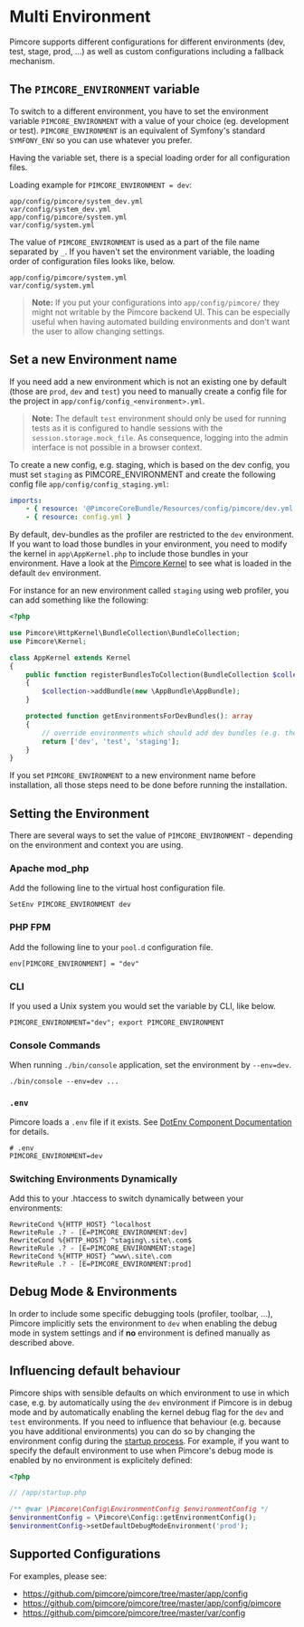 # Multi Environment

Pimcore supports different configurations for different environments (dev, test, stage, prod, ...) as well as custom 
configurations including a fallback mechanism. 

## The `PIMCORE_ENVIRONMENT` variable

To switch to a different environment, you have to set the environment variable `PIMCORE_ENVIRONMENT` with a value of 
your choice (eg. development or test). `PIMCORE_ENVIRONMENT` is an equivalent of Symfony's standard `SYMFONY_ENV` so 
you can use whatever you prefer. 
 
Having the variable set, there is a special loading order for all configuration files. 

Loading example for `PIMCORE_ENVIRONMENT = dev`: 

```
app/config/pimcore/system_dev.yml
var/config/system_dev.yml
app/config/pimcore/system.yml
var/config/system.yml
```

The value of `PIMCORE_ENVIRONMENT` is used as a part of the file name separated by `_`.  If you haven't set the environment
variable, the loading order of configuration files looks like, below.

```
app/config/pimcore/system.yml
var/config/system.yml
```

> **Note:** If you put your configurations into `app/config/pimcore/` they might not writable by the Pimcore backend UI. 
> This can be especially useful when having automated building environments and don't want the user to allow changing settings.  

## Set a new Environment name

If you need add a new environment which is not an existing one by default (those are `prod`, `dev` and `test`) you need
to manually create a config file for the project in `app/config/config_<environment>.yml`.

> **Note:** The default `test` environment should only be used for running tests as it is configured to handle sessions 
> with the `session.storage.mock_file`. As consequence, logging into the admin interface is not possible in a browser context.

To create a new config, e.g. staging, which is based on the dev config, you must set `staging` as PIMCORE_ENVIRONMENT and
create the following config file `app/config/config_staging.yml`:

```yaml
imports:
    - { resource: '@PimcoreCoreBundle/Resources/config/pimcore/dev.yml' } # loads default dev configuration
    - { resource: config.yml }
```

By default, dev-bundles as the profiler are restricted to the `dev` environment. If you want to load those bundles in your
environment, you need to modify the kernel in `app\AppKernel.php` to include those bundles in your environment. Have a look
at the [Pimcore Kernel](https://github.com/pimcore/pimcore/blob/master/lib/Kernel.php#L189) to see what
is loaded in the default `dev` environment.

For instance for an new environment called `staging` using web profiler, you can add something like the following:

```php
<?php

use Pimcore\HttpKernel\BundleCollection\BundleCollection;
use Pimcore\Kernel;

class AppKernel extends Kernel
{
    public function registerBundlesToCollection(BundleCollection $collection)
    {
        $collection->addBundle(new \AppBundle\AppBundle);
    }

    protected function getEnvironmentsForDevBundles(): array
    {
        // override environments which should add dev bundles (e.g. the profiler)
        return ['dev', 'test', 'staging'];
    }
}
```

If you set `PIMCORE_ENVIRONMENT` to a new environment name before installation, all those steps need to be done before
running the installation.

## Setting the Environment

There are several ways to set the value of `PIMCORE_ENVIRONMENT` - depending on the environment and context you are using. 

### Apache mod_php

Add the following line to the virtual host configuration file.

```
SetEnv PIMCORE_ENVIRONMENT dev
```

### PHP FPM

Add the following line to your `pool.d` configuration file.

```
env[PIMCORE_ENVIRONMENT] = "dev"
```

### CLI

If you used a Unix system you would set the variable by CLI, like below.

```
PIMCORE_ENVIRONMENT="dev"; export PIMCORE_ENVIRONMENT
```

### Console Commands

When running `./bin/console` application, set the environment by `--env=dev`.
 
```
./bin/console --env=dev ...
```

### `.env`

Pimcore loads a `.env` file if it exists. See [DotEnv Component Documentation](https://symfony.com/doc/3.4/components/dotenv.html)
for details.

```
# .env
PIMCORE_ENVIRONMENT=dev
```

### Switching Environments Dynamically

Add this to your .htaccess to switch dynamically between your environments:

```
RewriteCond %{HTTP_HOST} ^localhost
RewriteRule .? - [E=PIMCORE_ENVIRONMENT:dev]
RewriteCond %{HTTP_HOST} ^staging\.site\.com$
RewriteRule .? - [E=PIMCORE_ENVIRONMENT:stage]
RewriteCond %{HTTP_HOST} ^www\.site\.com
RewriteRule .? - [E=PIMCORE_ENVIRONMENT:prod]
```

## Debug Mode & Environments

In order to include some specific debugging tools (profiler, toolbar, ...), Pimcore implicitly sets the 
environment to `dev` when enabling the debug mode in system settings and if **no** environment is defined manually as described
above.

## Influencing default behaviour

Pimcore ships with sensible defaults on which environment to use in which case, e.g. by automatically using the `dev` environment
if Pimcore is in debug mode and by automatically enabling the kernel debug flag for the `dev` and `test` environments. If
you need to influence that behaviour (e.g. because you have additional environments) you can do so by changing the environment
config during the [startup process](../01_Getting_Started/03_Configuration.md). For example, if you want to specify the
default environment to use when Pimcore's debug mode is enabled by no environment is explicitely defined:

```php
<?php

// /app/startup.php

/** @var \Pimcore\Config\EnvironmentConfig $environmentConfig */
$environmentConfig = \Pimcore\Config::getEnvironmentConfig();
$environmentConfig->setDefaultDebugModeEnvironment('prod');
```

## Supported Configurations

For examples, please see:

* <https://github.com/pimcore/pimcore/tree/master/app/config> 
* <https://github.com/pimcore/pimcore/tree/master/app/config/pimcore>
* <https://github.com/pimcore/pimcore/tree/master/var/config>
